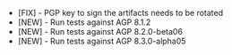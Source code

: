 - [FIX] - PGP key to sign the artifacts needs to be rotated
- [NEW] - Run tests against AGP 8.1.2
- [NEW] - Run tests against AGP 8.2.0-beta06
- [NEW] - Run tests against AGP 8.3.0-alpha05